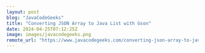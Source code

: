 ```yaml
---
layout: post
blog: "JavaCodeGeeks"
title: "Converting JSON Array to Java List with Gson"
date: 2024-04-25T07:12:25Z
image: images/javacodegeeks.png
remote_url: "https://www.javacodegeeks.com/converting-json-array-to-java-list-with-gson.html"
---
```

